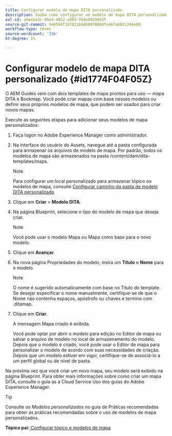 ```yaml
---
title: Configurar modelo de mapa DITA personalizado
description: Saiba como configurar um modelo de mapa DITA personalizado
exl-id: a0eeb43c-06e4-4922-a005-704e8929063f
source-git-commit: 5e0584f1bf0216b8b00f00b9fe46fa682c244e08
workflow-type: tm+mt
source-wordcount: '336'
ht-degree: 1%

---
```


# Configurar modelo de mapa DITA personalizado {#id1774F04F05Z}

O AEM Guides vem com dois templates de mapa prontos para uso — mapa DITA e Bookmap. Você pode criar mapas com base nesses modelos ou definir seus próprios modelos de mapa, que podem ser usados para criar novos mapas.

Execute as seguintes etapas para adicionar seus modelos de mapa personalizados:

1. Faça logon no Adobe Experience Manager como administrador.

1. Na interface do usuário do Assets, navegue até a pasta configurada para armazenar os arquivos de modelo de mapa. Por padrão, todos os modelos de mapa são armazenados na pasta /content/dam/dita-templates/maps.

   >[!NOTE]
   >
   > Para configurar um local personalizado para armazenar tópico ou modelos de mapa, consulte [Configurar caminho da pasta de modelo DITA personalizado](conf-template-tags-custom-dita-topic-template.md#id191LCF0095Z)

1. Clique em **Criar** \> **Modelo DITA**.

1. Na página Blueprint, selecione o tipo do modelo de mapa que deseja criar.

   >[!NOTE]
   >
   > Você pode usar o modelo Mapa ou Mapa como base para o novo modelo.

1. Clique em **Avançar**.

1. Na nova página Propriedades do modelo, insira um **Título** e **Nome** para o modelo.

   >[!NOTE]
   >
   > O nome é sugerido automaticamente com base no Título do template. Se desejar especificar o nome manualmente, certifique-se de que o Nome não contenha espaços, apóstrofo ou chaves e termine com .ditamap.

1. Clique em **Criar**.

   A mensagem Mapa criado é exibida.

   Você pode optar por abrir o modelo para edição no Editor de mapa ou salvar o arquivo de modelo no local de armazenamento do modelo. Depois que o modelo é criado, você pode usar o Editor de mapa para personalizar o modelo de acordo com suas necessidades de criação. Depois que um modelo estiver em vigor, certifique-se de associá-lo a um perfil global ou de nível de pasta.


Na próxima vez que você criar um novo mapa, seu modelo será exibido na página Blueprint. Para obter mais informações sobre como criar um mapa DITA, consulte o guia as a Cloud Service Uso dos guias do Adobe Experience Manager.

>[!TIP]
>
> Consulte *os Modelos personalizados* no guia de Práticas recomendadas para obter as práticas recomendadas sobre o uso de modelos de mapa personalizados.

**Tópico pai:**[ Configurar tópico e modelos de mapa](conf-template-tags.md)
